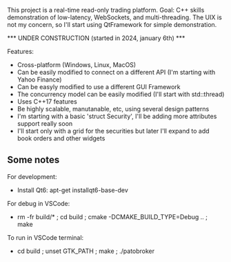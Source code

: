 This project is a real-time read-only trading platform.
Goal: C++ skills demonstration of low-latency, WebSockets, and multi-threading.
The UIX is not my concern, so I'll start using QtFramework for simple demonstration.

*** UNDER CONSTRUCTION (started in 2024, january 6th) ***

Features:
- Cross-platform (Windows, Linux, MacOS)
- Can be easily modified to connect on a different API (I'm starting with Yahoo Finance)
- Can be easyly modified to use a different GUI Framework
- The concurrency model can be easily modified (I'll start with std::thread)
- Uses C++17 features
- Be highly scalable, manutanable, etc, using several design patterns
- I'm starting with a basic 'struct Security', I'll be adding more attributes support really soon
- I'll start only with a grid for the securities but later I'll expand to add book orders and other widgets

Some notes
----------

For development:
- Install Qt6: apt-get installqt6-base-dev

For debug in VSCode:
- rm -fr build/* ; cd build ; cmake -DCMAKE_BUILD_TYPE=Debug .. ; make

To run in VSCode terminal:
- cd build ; unset GTK_PATH ; make ; ./patobroker


